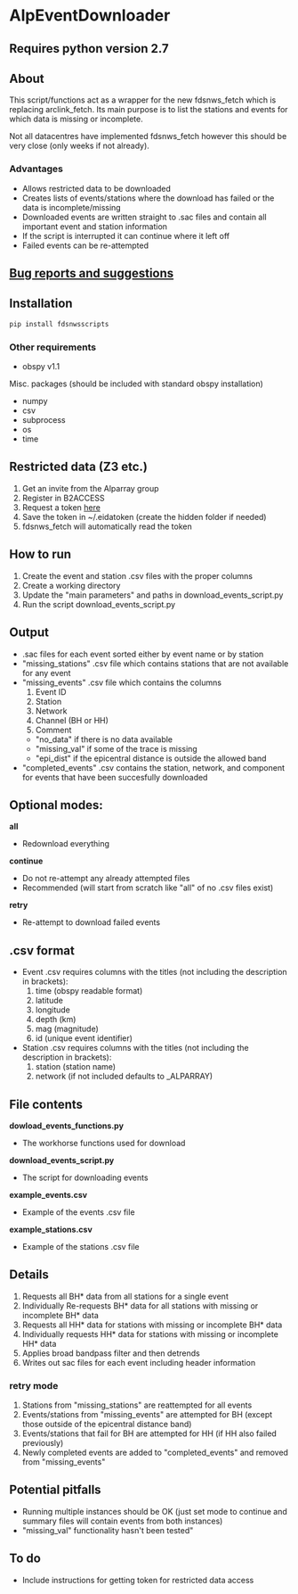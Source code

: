 # AlpEventDownloader

## Requires python version 2.7

## About

This script/functions act as a wrapper for the new fdsnws_fetch which is replacing arclink_fetch. Its main purpose is to list the stations and events for which data is missing or incomplete.  

Not all datacentres have implemented fdsnws_fetch however this should be very close (only weeks if not already).

### Advantages
* Allows restricted data to be downloaded
* Creates lists of events/stations where the download has failed or the data is incomplete/missing
* Downloaded events are written straight to .sac files and contain all important event and station information
* If the script is interrupted it can continue where it left off
* Failed events can be re-attempted

## [Bug reports and suggestions](https://github.com/shearwavesplitter/AlpEventDownloader/issues)

## Installation

```python
pip install fdsnwsscripts
```

### Other requirements
* obspy v1.1

Misc. packages (should be included with standard obspy installation)
* numpy
* csv
* subprocess
* os
* time

## Restricted data (Z3 etc.)
1. Get an invite from the Alparray group
2. Register in B2ACCESS
3. Request a token [here](https://geofon.gfz-potsdam.de/eas/)
4. Save the token in ~/.eidatoken (create the hidden folder if needed)
5. fdsnws_fetch will automatically read the token

## How to run

1. Create the event and station .csv files with the proper columns
2. Create a working directory
3. Update the "main parameters" and paths in download_events_script.py 
4. Run the script download_events_script.py 

## Output
* .sac files for each event sorted either by event name or by station
* "missing_stations" .csv file which contains stations that are not available for any event
* "missing_events" .csv file which contains the columns 
  1. Event ID
  2. Station
  3. Network
  4. Channel (BH or HH)
  5. Comment
    * "no_data" if there is no data available
    * "missing_val" if some of the trace is missing
    * "epi_dist" if the epicentral distance is outside the allowed band
* "completed_events" .csv contains the station, network, and component for events that have been succesfully downloaded

## Optional modes:

**all**
 * Redownload everything

**continue**
 * Do not re-attempt any already attempted files 
 * Recommended (will start from scratch like "all" of no .csv files exist)

**retry**
 * Re-attempt to download failed events

## .csv format

* Event .csv requires columns with the titles (not including the description in brackets):
  1. time (obspy readable format)
  2. latitude
  3. longitude
  4. depth (km)
  5. mag (magnitude)
  6. id (unique event identifier)
* Station .csv requires columns with the titles (not including the description in brackets):
  1. station (station name)
  2. network (if not included defaults to _ALPARRAY)

## File contents
**dowload_events_functions.py**
 * The workhorse functions used for download

**download_events_script.py**
 * The script for downloading events

**example_events.csv**
 * Example of the events .csv file

**example_stations.csv**
 * Example of the stations .csv file

## Details
1. Requests all BH* data from all stations for a single event
2. Individually Re-requests BH* data for all stations with missing or incomplete BH* data
3. Requests all HH* data for stations with missing or incomplete BH* data
4. Individually requests HH* data for stations with missing or incomplete HH* data
5. Applies broad bandpass filter and then detrends
6. Writes out sac files for each event including header information

### retry mode

1. Stations from "missing_stations" are reattempted for all events
2. Events/stations from "missing_events" are attempted for BH (except those outside of the epicentral distance band)
3. Events/stations that fail for BH are attempted for HH (if HH also failed previously)
4. Newly completed events are added to "completed_events" and removed from "missing_events"

## Potential pitfalls
* Running multiple instances should be OK (just set mode to continue and summary files will contain events from both instances)
* "missing_val" functionality hasn't been tested"

## To do
* Include instructions for getting token for restricted data access